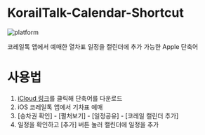 # KorailTalk-Calendar-Shortcut
![platform](https://img.shields.io/badge/platform-iOS-blue)

코레일톡 앱에서 예매한 열차표 일정을 캘린더에 추가 가능한 Apple 단축어

# 사용법
1. [iCloud 링크](https://www.icloud.com/shortcuts/de84cb16c68a4092a4784ebd7d1dbace)를 클릭해 단축어를 다운로드
2. iOS 코레일톡 앱에서 기차표 예매
3. [승차권 확인] - [펼처보기] - [일정공유] - [코레일 캘린더 추가]
4. 일정을 확인하고 [추가] 버튼 눌러 캘린더에 일정을 추가



